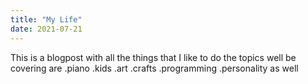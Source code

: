 ```yaml
---
title: "My Life"
date: 2021-07-21
---
```


This is a blogpost with all the things that I like to do 
the topics well be covering are 
.piano
.kids
.art
.crafts
.programming
.personality as well
